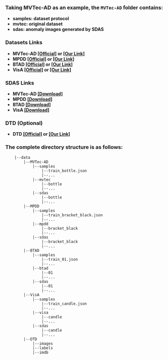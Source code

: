 
### Taking MVTec-AD as an example, the `MVTec-AD` folder contains:
- **samples: dataset protocol**  
- **mvtec: original dataset**
- **sdas: anomaly images generated by SDAS**

### Datasets Links  
- **MVTec-AD [[Official]](https://www.mvtec.com/company/research/datasets/mvtec-ad/) or [[Our Link]](https://drive.google.com/file/d/1jo8kYau8U-Z2OzAgb4wjqnCecKK-6N11/view?usp=drive_link)**  
- **MPDD [[Official]](https://github.com/stepanje/mpdd) or [[Our Link]](https://drive.google.com/file/d/1GVHC2lCt3QUBkVbMCGQ47jwZ3NkQSUgk/view?usp=drive_link)**  
- **BTAD [[Official]](http://avires.dimi.uniud.it/papers/btad/btad.zip) or [[Our Link]](https://drive.google.com/file/d/1_J2b3yEr4VUqRZEL6V0wK8r8hkHaV77c/view?usp=drive_link)**  
- **VisA [[Official]](https://github.com/amazon-science/spot-diff) or [[Our Link]](https://drive.google.com/file/d/1xl46seYQkjC2B3mLxBhfaXSJTydOAfoo/view?usp=drive_link)**  

### SDAS Links
- **MVTec-AD [[Download]](https://drive.google.com/file/d/1Rs6XRb6v3WdSidiFsMHMK9tALqaSMY3u/view?usp=drive_link)**  
- **MPDD [[Download]](https://drive.google.com/file/d/1SdRNyoaG0FrBp79UrdMT0L15jigZMveW/view?usp=drive_link)**  
- **BTAD [[Download]](https://drive.google.com/file/d/1r4HlORHzgyz9nHr2QTvU2odPZytco-Y2/view?usp=drive_link)**  
- **VisA [[Download]](https://drive.google.com/file/d/1Dq75NOUWIUdt_DV6JiVhwwYAKR7EeVJC/view?usp=drive_link)**  

### DTD (Optional)
- **DTD [[Official]](https://www.robots.ox.ac.uk/~vgg/data/dtd/) or [[Our Link]](https://drive.google.com/file/d/1omufc0m67sPmthvralN8K40n8TWl4z8e/view?usp=drive_link)**
  

### The complete directory structure is as follows:
```
    |--data                         
        |--MVTec-AD           
            |--samples
                |--train_bottle.json
                |--...
            |--mvtec
                |--bottle
                |--...
            |--sdas
                |--bottle
                |--...     
        |--MPDD           
            |--samples
                |--train_bracket_black.json
                |--...
            |--mpdd
                |--bracket_black
                |--...
            |--sdas
                |--bracket_black
                |--...      
        |--BTAD           
            |--samples
                |--train_01.json
                |--...
            |--btad
                |--01
                |--...
            |--sdas
                |--01
                |--...     
        |--VisA           
            |--samples
                |--train_candle.json
                |--...
            |--visa
                |--candle
                |--...
            |--sdas
                |--candle
                |--... 
        |--DTD          
            |--images
            |--labels
            |--imdb 
```

